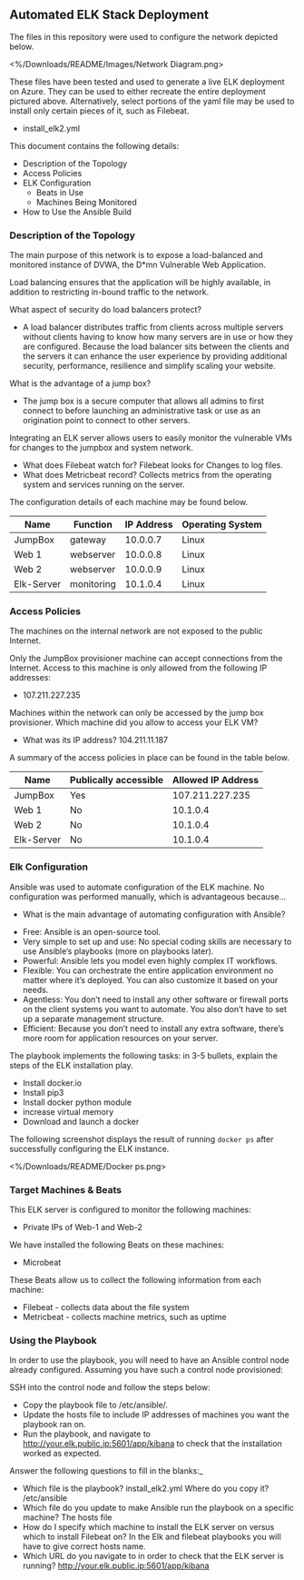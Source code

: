 ﻿## Automated ELK Stack Deployment


The files in this repository were used to configure the network depicted below.


<%/Downloads/README/Images/Network Diagram.png>


These files have been tested and used to generate a live ELK deployment on Azure. They can be used to either recreate the entire deployment pictured above. Alternatively, select portions of the yaml file may be used to install only certain pieces of it, such as Filebeat.


  - install_elk2.yml


This document contains the following details:
- Description of the Topology
- Access Policies
- ELK Configuration
  - Beats in Use
  - Machines Being Monitored
- How to Use the Ansible Build




### Description of the Topology


The main purpose of this network is to expose a load-balanced and monitored instance of DVWA, the D*mn Vulnerable Web Application.


Load balancing ensures that the application will be highly available, in addition to restricting in-bound traffic to the network.


What aspect of security do load balancers protect? 


* A load balancer distributes traffic from clients across multiple servers without clients having to know how many servers are in use or how they are configured. Because the load balancer sits between the clients and the servers it can enhance the user experience by providing additional security, performance, resilience and simplify scaling your website.


What is the advantage of a jump box?


* The jump box is a secure computer that allows all admins to first connect to before launching an administrative task or use as an origination point to connect to other servers.


Integrating an ELK server allows users to easily monitor the vulnerable VMs for changes to the jumpbox and system network.
* What does Filebeat watch for? Filebeat looks for Changes to log files. 
* What does Metricbeat record? Collects metrics from the operating system and services running on the server.


The configuration details of each machine may be found below.


| Name       | Function   | IP Address | Operating System |
|------------|------------|------------|------------------|
| JumpBox    | gateway    | 10.0.0.7   | Linux            |
| Web 1      | webserver  | 10.0.0.8   | Linux            |
| Web 2      | webserver  | 10.0.0.9   | Linux            |
| Elk-Server | monitoring | 10.1.0.4   | Linux            |




### Access Policies


The machines on the internal network are not exposed to the public Internet. 


Only the JumpBox provisioner machine can accept connections from the Internet. Access to this machine is only allowed from the following IP addresses:
* 107.211.227.235


Machines within the network can only be accessed by the jump box provisioner. Which machine did you allow to access your ELK VM? 
* What was its IP address? 104.211.11.187


A summary of the access policies in place can be found in the table below.


| Name       | Publically accessible | Allowed IP Address |
|------------|-----------------------|--------------------|
| JumpBox    | Yes                   | 107.211.227.235    |
| Web 1      | No                    | 10.1.0.4           |
| Web 2      | No                    | 10.1.0.4           |
| Elk-Server | No                    | 10.1.0.4           |




### Elk Configuration


Ansible was used to automate configuration of the ELK machine. No configuration was performed manually, which is advantageous because...
- What is the main advantage of automating configuration with Ansible?
* Free: Ansible is an open-source tool.
* Very simple to set up and use: No special coding skills are necessary to use Ansible’s playbooks (more on playbooks later).
* Powerful: Ansible lets you model even highly complex IT workflows.
* Flexible: You can orchestrate the entire application environment no matter where it’s deployed. You can also customize it based on your needs.
* Agentless: You don’t need to install any other software or firewall ports on the client systems you want to automate. You also don’t have to set up a separate management structure.
* Efficient: Because you don’t need to install any extra software, there’s more room for application resources on your server.




The playbook implements the following tasks: in 3-5 bullets, explain the steps of the ELK installation play. 
* Install docker.io
* Install pip3
* Install docker python module
* increase virtual memory
* Download and launch a docker 


The following screenshot displays the result of running `docker ps` after successfully configuring the ELK instance.


<%/Downloads/README/Docker ps.png>


### Target Machines & Beats
This ELK server is configured to monitor the following machines:
* Private IPs of Web-1 and Web-2


We have installed the following Beats on these machines:
* Microbeat


These Beats allow us to collect the following information from each machine:
* Filebeat - collects data about the file system
* Metricbeat - collects machine metrics, such as uptime




### Using the Playbook
In order to use the playbook, you will need to have an Ansible control node already configured. Assuming you have such a control node provisioned: 


SSH into the control node and follow the steps below:
* Copy the playbook file to /etc/ansible/.
* Update the hosts file to include IP addresses of machines you want the playbook ran on.
* Run the playbook, and navigate to http://your.elk.public.ip:5601/app/kibana to check that the installation worked as expected.


Answer the following questions to fill in the blanks:_
- Which file is the playbook? install_elk2.yml Where do you copy it? /etc/ansible
- Which file do you update to make Ansible run the playbook on a specific machine? The hosts file
- How do I specify which machine to install the ELK server on versus which to install Filebeat on? In the Elk and filebeat playbooks you will have to give correct hosts name.
- Which URL do you navigate to in order to check that the ELK server is running? http://your.elk.public.ip:5601/app/kibana